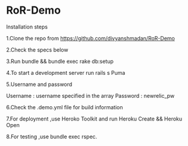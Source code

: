 # RoR-Demo

Installation steps

1.Clone the repo from https://github.com/divyanshmadan/RoR-Demo

2.Check the specs below

3.Run bundle && bundle exec rake db:setup

4.To start a development server run rails s Puma

5.Username and password 

Username : username specified in the array
Password : newrelic_pw

6.Check the .demo.yml file for build information

7.For deployment ,use Heroko Toolkit and run Heroku Create && Heroku Open

8.For testing ,use bundle exec rspec.

